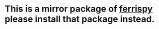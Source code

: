 # This is a mirror package of [ferrispy](https://pypi.org/project/ferrispy) please install that package instead.